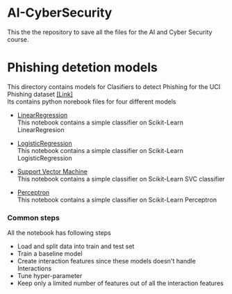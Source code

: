 # AI-CyberSecurity
This the the repository to save all the files for the AI and Cyber Security course.

# Phishing detetion models
This directory contains models for Clasifiers to detect Phishing for the UCI Phishing dataset [[Link]](https://archive.ics.uci.edu/ml/datasets/phishing+websites)
<br>Its contains python norebook files for four different models

* [LinearRegression](https://github.com/abhi5movva/AI-CyberSecurity/blob/main/Phishing_detection_models/AISec_Phishing_Linear_Regression.ipynb)
 <br> This notebook contains a simple classifier on Scikit-Learn LinearRegresion
  
 * [LogisticRegression](https://github.com/abhi5movva/AI-CyberSecurity/blob/main/Phishing_detection_models/AISec_Phishing_Logistic_Regression.ipynb)
 <br> This notebook contains a simple classifier on Scikit-Learn LogisticRegression
  
* [Support Vector Machine](https://github.com/abhi5movva/AI-CyberSecurity/blob/main/Phishing_detection_models/AISec_Phishing_SVM.ipynb)
<br>  This notebook contains a simple classifier on Scikit-Learn SVC classifier
  
 * [Perceptron](https://github.com/abhi5movva/AI-CyberSecurity/blob/main/Phishing_detection_models/AISec_Phishing_Perceptron.ipynb)
  <br>This notebook contains a simple classifier on Scikit-Learn Perceptron
  
  ### Common steps
  All the notebook has following steps
  - Load and split data into train and test set
  - Train a baseline model
  - Create interaction features since these models doesn't handle Interactions
  - Tune hyper-parameter
  - Keep only a limited number of features out of all the interaction features
